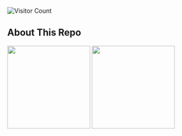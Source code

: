 
![Visitor Count](https://profile-counter.glitch.me/rockmkd/count.svg)

## About This Repo
 <img height="190" src="https://github-readme-stats.vercel.app/api?username=devsunb&custom_title=GitHub Stats&count_private=true&show_icons=true&theme=github_dark"/> <img height="190" src="https://github-readme-stats.vercel.app/api/top-langs/?username=devsunb&hide=html,css&langs_count=8&layout=compact&theme=github_dark"/>
